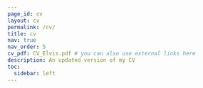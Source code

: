 ```yaml
---
page_id: cv
layout: cv
permalink: /cv/
title: cv
nav: true
nav_order: 5
cv_pdf: CV_Elvis.pdf # you can also use external links here
description: An updated version of my CV
toc:
  sidebar: left
---
```

